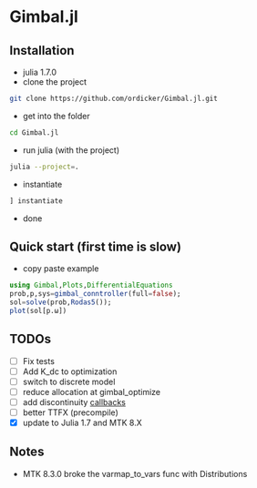 # Gimbal.jl

## Installation
- julia 1.7.0
- clone the project
```sh
git clone https://github.com/ordicker/Gimbal.jl.git
```
- get into the folder
```sh
cd Gimbal.jl
```
- run julia (with the project)
```sh
julia --project=.
```
- instantiate
```julia
] instantiate
```
- done

## Quick start (first time is slow)
- copy paste example
```julia
using Gimbal,Plots,DifferentialEquations
prob,p,sys=gimbal_conntroller(full=false);
sol=solve(prob,Rodas5());
plot(sol[p.ω])
```

## TODOs
- [ ] Fix tests
- [ ] Add K_dc to optimization
- [ ] switch to discrete model 
- [ ] reduce allocation at gimbal_optimize
- [ ] add discontinuity [callbacks](https://mtk.sciml.ai/stable/basics/Composition/#Example:-Friction)
- [ ] better TTFX (precompile)
- [X] update to Julia 1.7 and MTK 8.X

## Notes
- MTK 8.3.0 broke the varmap_to_vars func with Distributions 
